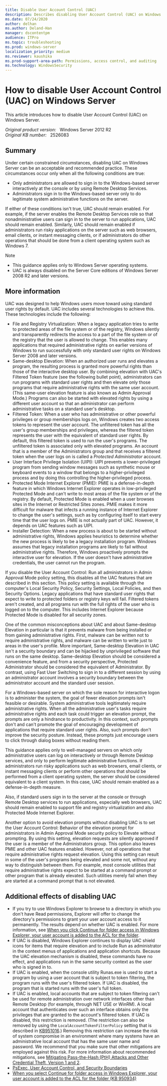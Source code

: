 ```yaml
---
title: Disable User Account Control (UAC)
description: Describes disabling User Account Control (UAC) on Windows Server can be an acceptable and recommended practice in certain constrained circumstances.
ms.date: 07/24/2020
author: delhan
ms.author: Deland-Han
manager: dscontentpm
audience: ITPro
ms.topic: troubleshooting
ms.prod: windows-server
localization_priority: medium
ms.reviewer: kaushika
ms.prod-support-area-path: Permissions, access control, and auditing
ms.technology: WindowsSecurity
---
```

# How to disable User Account Control (UAC) on Windows Server

This article introduces how to disable User Account Control (UAC) on Windows Server.

_Original product version:_ &nbsp; Windows Server 2012 R2  
_Original KB number:_ &nbsp; 2526083

## Summary

Under certain constrained circumstances, disabling UAC on Windows Server can be an acceptable and recommended practice. These circumstances occur only when all the following conditions are true:

- Only administrators are allowed to sign in to the Windows-based server interactively at the console or by using Remote Desktop Services.
- Administrators sign in to the Windows-based server only to do legitimate system administrative functions on the server.

If either of these conditions isn't true, UAC should remain enabled. For example, if the server enables the Remote Desktop Services role so that nonadministrative users can sign in to the server to run applications, UAC should remain enabled. Similarly, UAC should remain enabled if administrators run risky applications on the server such as web browsers, email clients, or instant messaging clients, or if administrators do other operations that should be done from a client operating system such as Windows 7.

> [!NOTE]
>
> - This guidance applies only to Windows Server operating systems.
> - UAC is always disabled on the Server Core editions of Windows Server 2008 R2 and later versions.

## More information

UAC was designed to help Windows users move toward using standard user rights by default. UAC includes several technologies to achieve this. These technologies include the following:

- File and Registry Virtualization: When a legacy application tries to write to protected areas of the file system or of the registry, Windows silently and transparently redirects the access to a part of the file system or of the registry that the user is allowed to change. This enables many applications that required administrative rights on earlier versions of Windows to run successfully with only standard user rights on Windows Server 2008 and later versions.
- Same-desktop Elevation: When an authorized user runs and elevates a program, the resulting process is granted more powerful rights than those of the interactive desktop user. By combining elevation with UAC's Filtered Token feature (see the following bullet point), administrators can run programs with standard user rights and then elevate only those programs that require administrative rights with the same user account. (This same-user elevation feature is also known as Admin Approval Mode.) Programs can also be started with elevated rights by using a different user account so that an administrator can perform administrative tasks on a standard user's desktop.
- Filtered Token: When a user who has administrative or other powerful privileges or group memberships logs on, Windows creates two access tokens to represent the user account. The unfiltered token has all the user's group memberships and privileges, whereas the filtered token represents the user with the equivalent of standard user rights. By default, this filtered token is used to run the user's programs. The unfiltered token is associated only with elevated programs. An account that is a member of the Administrators group and that receives a filtered token when the user logs on is called a *Protected Administrator* account.
- User Interface Privilege Isolation (UIPI): UIPI prevents a lower-privileged program from sending window messages such as synthetic mouse or keyboard events to a window that belongs to a higher-privileged process and by doing this controlling the higher-privileged process.
- Protected Mode Internet Explorer (PMIE): PMIE is a defense-in-depth feature in which Windows Internet Explorer operates in low-privileged Protected Mode and can't write to most areas of the file system or of the registry. By default, Protected Mode is enabled when a user browses sites in the Internet or Restricted Sites zones. PMIE makes it more difficult for malware that infects a running instance of Internet Explorer to change the user's settings, such as by configuring itself to start every time that the user logs on. PMIE is not actually part of UAC. However, it depends on UAC features such as UIPI.
- Installer Detection: When a new process is about to be started without administrative rights, Windows applies heuristics to determine whether the new process is likely to be a legacy installation program. Windows assumes that legacy installation programs are likely to fail without administrative rights. Therefore, Windows proactively prompts the interactive user for elevation. If the user doesn't have administrative credentials, the user cannot run the program.

If you disable the User Account Control: Run all administrators in Admin Approval Mode policy setting, this disables all the UAC features that are described in this section. This policy setting is available through the computer's Local Security Policy, Security Settings, Local Policies, and then Security Options. Legacy applications that have standard user rights that expect to write to protected folders or registry keys will fail. Filtered tokens aren't created, and all programs run with the full rights of the user who is logged on to the computer. This includes Internet Explorer because Protected Mode is disabled for all security zones.

One of the common misconceptions about UAC and about Same-desktop Elevation in particular is that it prevents malware from being installed or from gaining administrative rights. First, malware can be written not to require administrative rights, and malware can be written to write just to areas in the user's profile. More important, Same-desktop Elevation in UAC isn't a security boundary and can be hijacked by unprivileged software that runs on the same desktop. Same-desktop Elevation should be considered a convenience feature, and from a security perspective, Protected Administrator should be considered the equivalent of Administrator. By contrast, using Fast User Switching to sign in to a different session by using an administrator account involves a security boundary between the administrator account and the standard user session.

For a Windows-based server on which the sole reason for interactive logon is to administer the system, the goal of fewer elevation prompts isn't feasible or desirable. System administrative tools legitimately require administrative rights. When all the administrative user's tasks require administrative rights and each task could trigger an elevation prompt, the prompts are only a hindrance to productivity. In this context, such prompts don't and can't promote the goal of encouraging development of applications that require standard user rights. Also, such prompts don't improve the security posture. Instead, these prompts just encourage users to click through dialog boxes without reading them.

This guidance applies only to well-managed servers on which only administrative users can log on interactively or through Remote Desktop services, and only to perform legitimate administrative functions. If administrators run risky applications such as web browsers, email clients, or instant messaging clients or perform other operations that should be performed from a client operating system, the server should be considered equivalent to a client system. In this case, UAC should remain enabled as a defense-in-depth measure.

Also, if standard users sign in to the server at the console or through Remote Desktop services to run applications, especially web browsers, UAC should remain enabled to support file and registry virtualization and also Protected Mode Internet Explorer.

Another option to avoid elevation prompts without disabling UAC is to set the User Account Control: Behavior of the elevation prompt for administrators in Admin Approval Mode security policy to Elevate without prompting. By using this setting, elevation requests are silently approved if the user is a member of the Administrators group. This option also leaves PMIE and other UAC features enabled. However, not all operations that require administrative rights request elevation. Using this setting can result in some of the user's programs being elevated and some not, without any way to distinguish between them. For example, most console utilities that require administrative rights expect to be started at a command prompt or other program that is already elevated. Such utilities merely fail when they are started at a command prompt that is not elevated.

## Additional effects of disabling UAC

- If you try to use Windows Explorer to browse to a directory in which you don't have Read permissions, Explorer will offer to change the directory's permissions to grant your user account access to it permanently. The results depend on whether UAC is enabled. For more information, see [When you click Continue for folder access in Windows Explorer, your user account is added to the ACL for the folder](https://support.microsoft.com/help/950934).
- If UAC is disabled, Windows Explorer continues to display UAC shield icons for items that require elevation and to include Run as administrator in the context menus of applications and application shortcuts. Because the UAC elevation mechanism is disabled, these commands have no effect, and applications run in the same security context as the user who is signed in to.
- If UAC is enabled, when the console utility Runas.exe is used to start a program by using a user account that is subject to token filtering, the program runs with the user's filtered token. If UAC is disabled, the program that is started runs with the user's full token.
- If UAC is enabled, local accounts that are subject to token filtering can't be used for remote administration over network interfaces other than Remote Desktop (for example, through NET USE or WinRM). A local account that authenticates over such an interface obtains only the privileges that are granted to the account's filtered token. If UAC is disabled, this restriction is removed. (The restriction can also be removed by using the `LocalAccountTokenFilterPolicy` setting that is described in [KB951016](https://support.microsoft.com/help/951016).) Removing this restriction can increase the risk of system compromise in an environment where many systems have an administrative local account that has the same user name and password. We recommend that you make sure that other mitigations are employed against this risk. For more information about recommended mitigations, see [Mitigating Pass-the-Hash (PtH) Attacks and Other Credential Theft, Version 1 and 2](https://www.microsoft.com/download/details.aspx?id=36036).
- [PsExec, User Account Control, and Security Boundaries](https://techcommunity.microsoft.com/t5/windows-blog-archive/psexec-user-account-control-and-security-boundaries/ba-p/723551)
- [When you select Continue for folder access in Windows Explorer, your user account is added to the ACL for the folder (KB 950934)](https://support.microsoft.com/help/950934)
